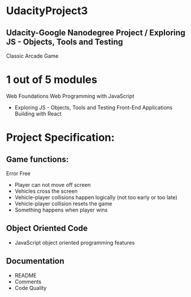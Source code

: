 # UdacityProject3
## Udacity-Google Nanodegree Project / Exploring JS - Objects, Tools and Testing
Classic Arcade Game

# 1 out of 5 modules
Web Foundations
Web Programming with JavaScript
* Exploring JS - Objects, Tools and Testing
Front-End Applications
Building with React

# Project Specification:
## Game functions:
Error Free
* Player can not move off screen
* Vehicles cross the screen
* Vehicle-player collisions happen logically (not too early or too late)
* Vehicle-player collision resets the game
* Something happens when player wins
## Object Oriented Code
* JavaScript object oriented programming features
## Documentation
* README
* Comments
* Code Quality